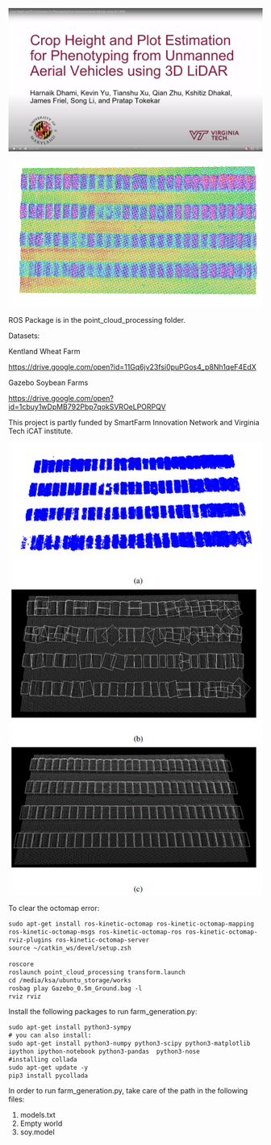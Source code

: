 [![IMAGE ALT TEXT HERE](https://github.com/hsd1121/PointCloudProcessing/blob/master/pics/youtube_screenshot.png?raw=true)](https://www.youtube.com/watch?v=S3yJ5RLepR0)

![alt text](https://github.com/hsd1121/PointCloudProcessing/blob/master/pics/kent_filtered.png?raw=true)

ROS Package is in the point_cloud_processing folder.

Datasets:

Kentland Wheat Farm

https://drive.google.com/open?id=11Gq6jv23fsi0puPGos4_p8Nh1qeF4EdX

Gazebo Soybean Farms

https://drive.google.com/open?id=1cbuy1wDpMB792Pbp7qokSVROeLPORPQV

This project is partly funded by SmartFarm Innovation Network and Virginia Tech iCAT institute.

![alt text](https://github.com/hsd1121/PointCloudProcessing/blob/master/pics/figure_5.PNG?raw=true)


To clear the octomap error:
```
sudo apt-get install ros-kinetic-octomap ros-kinetic-octomap-mapping ros-kinetic-octomap-msgs ros-kinetic-octomap-ros ros-kinetic-octomap-rviz-plugins ros-kinetic-octomap-server
source ~/catkin_ws/devel/setup.zsh 

roscore
roslaunch point_cloud_processing transform.launch
cd /media/ksa/ubuntu_storage/works
rosbag play Gazebo_0.5m_Ground.bag -l
rviz rviz
```

Install the following packages to run farm_generation.py:
```
sudo apt-get install python3-sympy
# you can also install:
sudo apt-get install python3-numpy python3-scipy python3-matplotlib ipython ipython-notebook python3-pandas  python3-nose
#installing collada
sudo apt-get update -y
pip3 install pycollada
```

In order to run farm_generation.py, take care of the path in the following files:
1. models.txt
2. Empty world
3. soy.model

